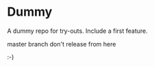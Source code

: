 Dummy
=====

A dummy repo for try-outs.
Include a first feature.


master branch don't release from here 

:-)
